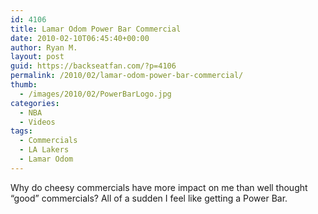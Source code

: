 ```yaml
---
id: 4106
title: Lamar Odom Power Bar Commercial
date: 2010-02-10T06:45:40+00:00
author: Ryan M.
layout: post
guid: https://backseatfan.com/?p=4106
permalink: /2010/02/lamar-odom-power-bar-commercial/
thumb:
  - /images/2010/02/PowerBarLogo.jpg
categories:
  - NBA
  - Videos
tags:
  - Commercials
  - LA Lakers
  - Lamar Odom
---
```


<div class="entry">
  <p>
  </p>

  <p>
    Why do cheesy commercials have more impact on me than well thought &#8220;good&#8221; commercials? All of a sudden I feel like getting a Power Bar.
  </p>
</div>

